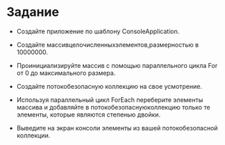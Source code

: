 ﻿# Задание  
 * Создайте приложение по шаблону ConsoleApplication.
 * Создайте массивцелочисленныхэлементов,размерностью в 10000000. 
 * Проинициализируйте массив с помощью параллельного цикла For от 0 до максимального размера. 
 * Создайте потокобезопасную коллекцию на свое усмотрение. 
 * Используя параллельный цикл ForEach переберите элементы массива
 и добавляйте в потокобезопаснуюколлекцию только те элементы, которые являются степенью двойки. 
 
* Выведите на экран консоли элементы из вашей потокобезопасной коллекции.